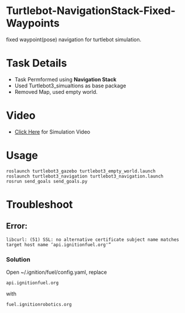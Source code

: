 # Turtlebot-NavigationStack-Fixed-Waypoints
 fixed waypoint(pose) navigation for turtlebot simulation.

# Task Details

- Task Permformed using **Navigation Stack**
- Used Turtlebot3_simualtions as base package
- Removed Map, used empty world.

# Video
- [Click Here](https://photos.app.goo.gl/ewfrG83DRAwi13Yf8) for Simulation Video
# Usage
```
roslaunch turtlebot3_gazebo turtlebot3_empty_world.launch
roslaunch turtlebot3_navigation turtlebot3_navigation.launch
rosrun send_goals send_goals.py
```
# Troubleshoot

## Error:
```
libcurl: (51) SSL: no alternative certificate subject name matches target host name ‘api.ignitionfuel.org'”
```
### Solution

Open ~/.ignition/fuel/config.yaml, replace
```
api.ignitionfuel.org
```
with
```
fuel.ignitionrobotics.org
```
